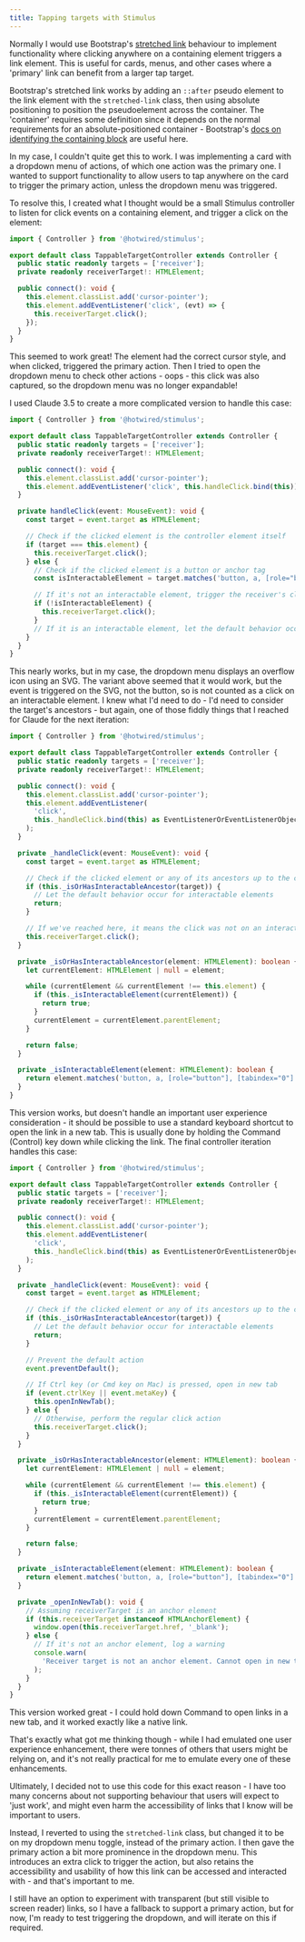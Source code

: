 ```yaml
---
title: Tapping targets with Stimulus
---
```


Normally I would use Bootstrap's [stretched
link](https://getbootstrap.com/docs/5.3/helpers/stretched-link) behaviour to
implement functionality where clicking anywhere on a containing element triggers
a link element. This is useful for cards, menus, and other cases where a
'primary' link can benefit from a larger tap target.

Bootstrap's stretched link works by adding an `::after` pseudo element to the
link element with the `stretched-link` class, then using absolute positioning to
position the pseudoelement across the container. The 'container' requires some
definition since it depends on the normal requirements for an
absolute-positioned container - Bootstrap's [docs on identifying the containing
block](https://getbootstrap.com/docs/5.3/helpers/stretched-link) are useful
here.

In my case, I couldn't quite get this to work. I was implementing a card with a
dropdown menu of actions, of which one action was the primary one. I wanted to
support functionality to allow users to tap anywhere on the card to trigger the
primary action, unless the dropdown menu was triggered.

To resolve this, I created what I thought would be a small Stimulus controller
to listen for click events on a containing element, and trigger a click on the
element:


```typescript
import { Controller } from '@hotwired/stimulus';

export default class TappableTargetController extends Controller {
  public static readonly targets = ['receiver'];
  private readonly receiverTarget!: HTMLElement;

  public connect(): void {
    this.element.classList.add('cursor-pointer');
    this.element.addEventListener('click', (evt) => {
      this.receiverTarget.click();
    });
  }
}
```

This seemed to work great! The element had the correct cursor style, and when
clicked, triggered the primary action. Then I tried to open the dropdown menu to
check other actions - oops - this click was also captured, so the dropdown menu
was no longer expandable!

I used Claude 3.5 to create a more complicated version to handle this case:

```typescript
import { Controller } from '@hotwired/stimulus';

export default class TappableTargetController extends Controller {
  public static readonly targets = ['receiver'];
  private readonly receiverTarget!: HTMLElement;

  public connect(): void {
    this.element.classList.add('cursor-pointer');
    this.element.addEventListener('click', this.handleClick.bind(this));
  }

  private handleClick(event: MouseEvent): void {
    const target = event.target as HTMLElement;

    // Check if the clicked element is the controller element itself
    if (target === this.element) {
      this.receiverTarget.click();
    } else {
      // Check if the clicked element is a button or anchor tag
      const isInteractableElement = target.matches('button, a, [role="button"]');

      // If it's not an interactable element, trigger the receiver's click
      if (!isInteractableElement) {
        this.receiverTarget.click();
      }
      // If it is an interactable element, let the default behavior occur
    }
  }
}
```

This nearly works, but in my case, the dropdown menu displays an overflow icon
using an SVG. The variant above seemed that it would work, but the event is
triggered on the SVG, not the button, so is not counted as a click on an
interactable element. I knew what I'd need to do - I'd need to consider the
target's ancestors - but again, one of those fiddly things that I reached for
Claude for the next iteration:

```typescript
import { Controller } from '@hotwired/stimulus';

export default class TappableTargetController extends Controller {
  public static readonly targets = ['receiver'];
  private readonly receiverTarget!: HTMLElement;

  public connect(): void {
    this.element.classList.add('cursor-pointer');
    this.element.addEventListener(
      'click',
      this._handleClick.bind(this) as EventListenerOrEventListenerObject
    );
  }

  private _handleClick(event: MouseEvent): void {
    const target = event.target as HTMLElement;

    // Check if the clicked element or any of its ancestors up to the controller element is interactable
    if (this._isOrHasInteractableAncestor(target)) {
      // Let the default behavior occur for interactable elements
      return;
    }

    // If we've reached here, it means the click was not on an interactable element
    this.receiverTarget.click();
  }

  private _isOrHasInteractableAncestor(element: HTMLElement): boolean {
    let currentElement: HTMLElement | null = element;

    while (currentElement && currentElement !== this.element) {
      if (this._isInteractableElement(currentElement)) {
        return true;
      }
      currentElement = currentElement.parentElement;
    }

    return false;
  }

  private _isInteractableElement(element: HTMLElement): boolean {
    return element.matches('button, a, [role="button"], [tabindex="0"]');
  }
}
```

This version works, but doesn't handle an important user experience
consideration - it should be possible to use a standard keyboard shortcut to
open the link in a new tab. This is usually done by holding the Command
(Control) key down while clicking the link. The final controller iteration
handles this case:

```typescript
import { Controller } from '@hotwired/stimulus';

export default class TappableTargetController extends Controller {
  public static targets = ['receiver'];
  private readonly receiverTarget!: HTMLElement;

  public connect(): void {
    this.element.classList.add('cursor-pointer');
    this.element.addEventListener(
      'click',
      this._handleClick.bind(this) as EventListenerOrEventListenerObject
    );
  }

  private _handleClick(event: MouseEvent): void {
    const target = event.target as HTMLElement;

    // Check if the clicked element or any of its ancestors up to the controller element is interactable
    if (this._isOrHasInteractableAncestor(target)) {
      // Let the default behavior occur for interactable elements
      return;
    }

    // Prevent the default action
    event.preventDefault();

    // If Ctrl key (or Cmd key on Mac) is pressed, open in new tab
    if (event.ctrlKey || event.metaKey) {
      this.openInNewTab();
    } else {
      // Otherwise, perform the regular click action
      this.receiverTarget.click();
    }
  }

  private _isOrHasInteractableAncestor(element: HTMLElement): boolean {
    let currentElement: HTMLElement | null = element;

    while (currentElement && currentElement !== this.element) {
      if (this._isInteractableElement(currentElement)) {
        return true;
      }
      currentElement = currentElement.parentElement;
    }

    return false;
  }

  private _isInteractableElement(element: HTMLElement): boolean {
    return element.matches('button, a, [role="button"], [tabindex="0"]');
  }

  private _openInNewTab(): void {
    // Assuming receiverTarget is an anchor element
    if (this.receiverTarget instanceof HTMLAnchorElement) {
      window.open(this.receiverTarget.href, '_blank');
    } else {
      // If it's not an anchor element, log a warning
      console.warn(
        'Receiver target is not an anchor element. Cannot open in new tab.'
      );
    }
  }
}
```

This version worked great - I could hold down Command to open links in a new
tab, and it worked exactly like a native link.

That's exactly what got me
thinking though - while I had emulated one user experience enhancement, there
were tonnes of others that users might be relying on, and it's not really
practical for me to emulate every one of these enhancements.

Ultimately, I decided not to use this code for this exact reason - I have too
many concerns about not supporting behaviour that users will expect to 'just
work', and might even harm the accessibility of links that I know will be
important to users.

Instead, I reverted to using the `stretched-link` class, but changed it to be on
my dropdown menu toggle, instead of the primary action. I then gave the primary
action a bit more prominence in the dropdown menu. This introduces an extra
click to trigger the action, but also retains the accessibility and usability of
how this link can be accessed and interacted with - and that's important to me.

I still have an option to experiment with transparent (but still visible to
screen reader) links, so I have a fallback to support a primary action, but for
now, I'm ready to test triggering the dropdown, and will iterate on this if
required.